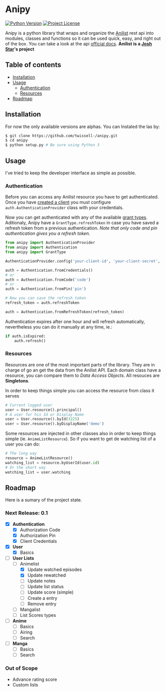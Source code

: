 # Anipy
[![Python Version](https://img.shields.io/badge/python-3.3%2C%203.4%2C%203.5-blue.svg)]()
[![Project License](https://img.shields.io/badge/license-MIT-blue.svg)](https://raw.githubusercontent.com/twissell-/anipy/master/LICENSE)


Anipy is a python library that wraps and organize the [Anilist] rest api into modules, classes and functions so it can be used quick, easy, and right out of the box. You can take a look at the api [official docs]. **Anilist is a [Josh Star]'s project**


## Table of contents

  * [Installation](#installation)
  * [Usage](#usage)
    * [Authentication](#authentication)
    * [Resources](#resources)
  * [Roadmap](#roadmap)


## Installation

For now the only available versions are alphas. You can Instaled the las by:
```bash
$ git clone https://github.com/twissell-/anipy.git
$ cd anipy
$ python setup.py # Be sure using Python 3
```

## Usage

I've tried to keep the developer interface as simple as possible.

### Authentication

Before you can access any Anilist resource you have to get authenticated. Once you have [created a client] you must configure ```auth.AuthenticationProvider``` class with your credentials.

Now you can get authenticated with any of the available [grant types]. Aditionaly, Anipy have a ```GrantType.refreshToken``` in case you have saved a refresh token from a previous authentication. *Note that only code and pin authentication gives you a refresh token.*

```python
from anipy import AuthenticationProvider
from anipy import Authentication
from anipy import GrantType

AuthenticationProvider.config('your-client-id', 'your-client-secret', 'your-redirect-uri')

auth = Authentication.fromCredentials()
# or
auth = Authentication.fromCode('code')
# or
auth = Authentication.fromPin('pin')

# Now you can save the refresh token
refresh_token = auth.refreshToken

auth = Authentication.fromRefreshToken(refresh_token)
```

Authentication expires after one hour and will refresh automatically, nevertheless you can do it manually at any time, ie.:

```python
if auth.isExpired:
    auth.refresh()

```

### Resources

Resources are one of the most important parts of the library. They are in charge of go an get the data from the Anilist API. Each domain class have a resource, you can compare them to *Data Access Objects*. All resouces are **Singletons**.

In order to keep things simple you can access the resource from class it serves

```python
# Current logged user
user = User.resource().principal()
# A user for his Id or Display Name
user = User.resource().byId(3225)
user = User.resource().byDisplayName('demo')
```

Some resources are injected in other classes also in order to keep things simple (ie. ```AnimeListResource```). So if you want to get de watching list of a user you can do:

```python
# The long way
resource = AnimeListResource()
watching_list = resource.byUserId(user.id)
# Or the short way
watching_list = user.watching
```

## Roadmap

Here is a sumary of the project state.

### Next Release: 0.1

  - [x] **Authentication**
    - [x] Authorization Code
    - [x] Authorization Pin
    - [x] Client Credentials
  - [x] **User**
    - [x] Basics
  - [ ] **User Lists**
    - [ ] Animelist
      - [x] Update watched episodes
      - [x] Update rewatched
      - [ ] Update notes
      - [ ] Update list status
      - [ ] Update score (simple)
      - [ ] Create a entry
      - [ ] Remove entry
    - [ ] Mangalist
    - [ ] List Scores types
  - [ ] **Anime**
    - [ ] Basics
    - [ ] Airing
    - [ ] Search
  - [ ] **Manga**
    - [ ] Basics
    - [ ] Search

### Out of Scope

  - Advance rating score
  - Custom lists

[Anilist]: http://Anilist.co
[official docs]: https://anilist-api.readthedocs.io
[Josh Star]: https://github.com/joshstar

[created a client]: https://anilist-api.readthedocs.io/en/latest/introduction.html#creating-a-client
[grant types]:https://anilist-api.readthedocs.io/en/latest/authentication.html#which-grant-type-to-use

